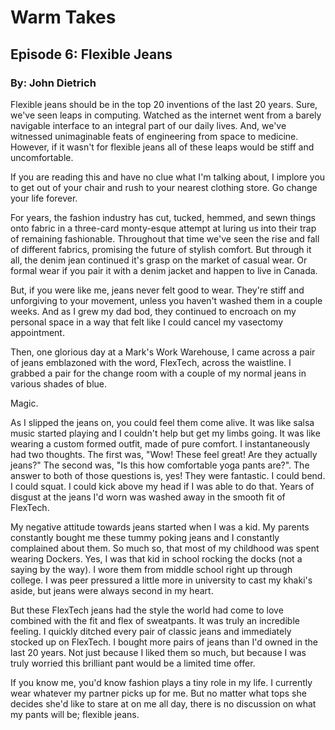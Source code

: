 # Warm Takes

## Episode 6: Flexible Jeans

### By: John Dietrich

Flexible jeans should be in the top 20 inventions of the last 20 years. Sure, we've seen leaps in computing. Watched as the internet went from a barely navigable interface to an integral part of our daily lives. And, we've witnessed unimaginable feats of engineering from space to medicine. However, if it wasn't for flexible jeans all of these leaps would be stiff and uncomfortable.

If you are reading this and have no clue what I'm talking about, I implore you to get out of your chair and rush to your nearest clothing store. Go change your life forever.

For years, the fashion industry has cut, tucked, hemmed, and sewn things onto fabric in a three-card monty-esque attempt at luring us into their trap of remaining fashionable. Throughout that time we've seen the rise and fall of different fabrics, promising the future of stylish comfort. But through it all, the denim jean continued it's grasp on the market of casual wear. Or formal wear if you pair it with a denim jacket and happen to live in Canada.

But, if you were like me, jeans never felt good to wear. They're stiff and unforgiving to your movement, unless you haven't washed them in a couple weeks. And as I grew my dad bod, they continued to encroach on my personal space in a way that felt like I could cancel my vasectomy appointment.

Then, one glorious day at a Mark's Work Warehouse, I came across a pair of jeans emblazoned with the word, FlexTech, across the waistline. I grabbed a pair for the change room with a couple of my normal jeans in various shades of blue.

Magic.

As I slipped the jeans on, you could feel them come alive. It was like salsa music started playing and I couldn't help but get my limbs going. It was like wearing a custom formed outfit, made of pure comfort. I instantaneously had two thoughts. The first was, "Wow! These feel great! Are they actually jeans?" The second was, "Is this how comfortable yoga pants are?". The answer to both of those questions is, yes! They were fantastic. I could bend. I could squat. I could kick above my head if I was able to do that. Years of disgust at the jeans I'd worn was washed away in the smooth fit of FlexTech.

My negative attitude towards jeans started when I was a kid. My parents constantly bought me these tummy poking jeans and I constantly complained about them. So much so, that most of my childhood was spent wearing Dockers. Yes, I was that kid in school rocking the docks (not a saying by the way). I wore them from middle school right up through college. I was peer pressured a little more in university to cast my khaki's aside, but jeans were always second in my heart.

But these FlexTech jeans had the style the world had come to love combined with the fit and flex of sweatpants. It was truly an incredible feeling. I quickly ditched every pair of classic jeans and immediately stocked up on FlexTech. I bought more pairs of jeans than I'd owned in the last 20 years. Not just because I liked them so much, but because I was truly worried this brilliant pant would be a limited time offer.

If you know me, you'd know fashion plays a tiny role in my life. I currently wear whatever my partner picks up for me. But no matter what tops she decides she'd like to stare at on me all day, there is no discussion on what my pants will be; flexible jeans.

